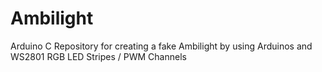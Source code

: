 Ambilight
=========

Arduino C Repository for creating a fake Ambilight by using Arduinos and WS2801 RGB LED Stripes / PWM Channels
